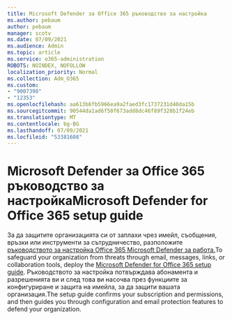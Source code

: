 ```yaml
---
title: Microsoft Defender за Office 365 ръководство за настройка
ms.author: pebaum
author: pebaum
manager: scotv
ms.date: 07/09/2021
ms.audience: Admin
ms.topic: article
ms.service: o365-administration
ROBOTS: NOINDEX, NOFOLLOW
localization_priority: Normal
ms.collection: Adm_O365
ms.custom:
- "9007398"
- "12353"
ms.openlocfilehash: aa613b6fb5966ea9a2faed3fc1737231d40da15b
ms.sourcegitcommit: 90544da1ad6f50f673add8dc46f89f328b1f24eb
ms.translationtype: MT
ms.contentlocale: bg-BG
ms.lasthandoff: 07/09/2021
ms.locfileid: "53381608"
---
```

# <a name="microsoft-defender-for-office-365-setup-guide"></a><span data-ttu-id="12bec-102">Microsoft Defender за Office 365 ръководство за настройка</span><span class="sxs-lookup"><span data-stu-id="12bec-102">Microsoft Defender for Office 365 setup guide</span></span>

<span data-ttu-id="12bec-103">За да защитите организацията си от заплахи чрез имейл, съобщения, връзки или инструменти за сътрудничество, разположите [ръководството за настройка Office 365 Microsoft Defender за работа.](https://admin.microsoft.com/adminportal/home#/modernonboarding/office365advancedthreatprotectionadvisor)</span><span class="sxs-lookup"><span data-stu-id="12bec-103">To safeguard your organization from threats through email, messages, links, or collaboration tools, deploy the [Microsoft Defender for Office 365‎ setup guide](https://admin.microsoft.com/adminportal/home#/modernonboarding/office365advancedthreatprotectionadvisor).</span></span> <span data-ttu-id="12bec-104">Ръководството за настройка потвърждава абонамента и разрешенията ви и след това ви насочва през функциите за конфигуриране и защита на имейла, за да защити вашата организация.</span><span class="sxs-lookup"><span data-stu-id="12bec-104">The setup guide confirms your subscription and permissions, and then guides you through configuration and email protection features to defend your organization.</span></span>